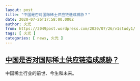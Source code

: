 ```yaml
---
layout: post
title: "中国是否对国际稀土供应链造成威胁？"
date: 2020-07-26T17:58:00.000Z
author: 火光
from: https://2049post.wordpress.com/2020/07/26/v1study1/
tags: [ 火光 ]
categories: [ news, 火光 ]
---
```

<!--1595786280000-->
[中国是否对国际稀土供应链造成威胁？](https://2049post.wordpress.com/2020/07/26/v1study1/)
------

<div>
中国稀土行业的前世、今生和未来。
</div>
